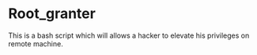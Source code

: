 # Root_granter
This is a bash script which will allows a hacker to elevate his privileges on remote machine.
